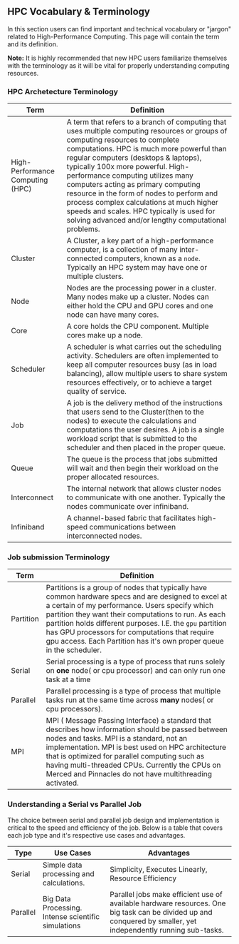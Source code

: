 ## HPC Vocabulary & Terminology <!-- {docsify-ignore-all} -->

In this section users can find important and technical vocabulary or "jargon" related to High-Performance Computing. This page will contain the term and its definition.

__Note:__ It is highly recommended that new HPC users familiarize themselves with the terminology as it will be vital for properly understanding computing resources.



### HPC Archetecture Terminology  <!-- {docsify-ignore-all} -->

| Term | Definition| 
|-------------------------|-------------------------------------------|
| High-Performance Computing (HPC) | A term that refers to a branch of computing that uses multiple computing resources or groups of computing resources to complete computations. HPC is much more powerful than regular computers (desktops & laptops), typically 100x more powerful. High-performance computing utilizes many computers acting as primary computing resource in the form of nodes to perform and process complex calculations at much higher speeds and scales. HPC typically is used for solving advanced and/or lengthy computational problems.|
| Cluster | A Cluster, a key part of a high-performance computer, is a collection of many inter-connected computers, known as a `node`. Typically an HPC system may have one or multiple clusters. |
| Node | Nodes are the processing power in a cluster. Many nodes make up a cluster. Nodes can either hold the CPU and GPU cores and one node can have many cores.| 
| Core | A core holds the CPU component. Multiple cores make up a node. | 
| Scheduler | A scheduler is what carries out the scheduling activity. Schedulers are often implemented to keep all computer resources busy (as in load balancing), allow multiple users to share system resources effectively, or to achieve a target quality of service. | 
| Job | A job is the delivery method of the instructions that users send to the Cluster(then to the nodes) to execute the calculations and computations the user desires. A job is a single workload script that is submitted to the scheduler and then placed in the proper queue. | 
| Queue | The queue is the process that jobs submitted will wait and then begin their workload on the proper allocated resources. | 
 Interconnect | The internal network that allows cluster nodes to communicate with one another. Typically the nodes communicate over infiniband. |
| Infiniband |  A channel-based fabric that facilitates high-speed communications between interconnected nodes. |


### Job submission Terminology  <!-- {docsify-ignore-all} -->
| Term | Definition | 
|-------------------------|-------------------------------------------|
| Partition | Partitions is a group of nodes that typically have common hardware specs and are designed to excel at a certain of my performance. Users specify which partition they want their computations to run. As each partition holds different purposes. I.E. the `gpu` partition has GPU processors for computations that require gpu access. Each Partition has it's own proper queue in the scheduler. |
| Serial | Serial processing is a type of process that runs solely on __one__ node( or cpu processor) and can only run one task at a time | 
| Parallel | Parallel processing is a type of process that multiple tasks run at the same time across __many__ nodes( or cpu processors).|
| MPI | MPI ( Message Passing Interface) a standard that describes how information should be passed between nodes and tasks. MPI is a standard, not an implementation. MPI is best used on HPC architecture that is optimized for parallel computing such as having multi-threaded CPUs. Currently the CPUs on Merced and Pinnacles do not have multithreading activated. |

### Understanding a Serial vs Parallel Job <!-- {docsify-ignore-all} -->
The choice between serial and parallel job design and implementation is critical to the speed and efficiency of the job. Below is a table that covers each job type and it's respective use cases and advantages.


| Type | Use Cases | Advantages | 
| -------- | ---------- | ----------------------------- |
|Serial| Simple data processing and calculations.  | Simplicity, Executes Linearly, Resource Efficiency | 
| Parallel | Big Data Processing. Intense scientific simulations | Parallel jobs make efficient use of available hardware resources. One big task can be divided up and conquered by smaller, yet independently running sub-tasks. |





